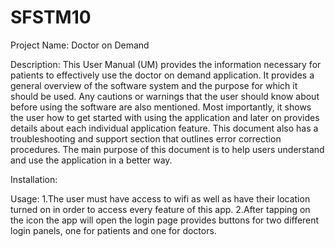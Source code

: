 # SFSTM10
Project Name:
Doctor on Demand

Description:
This User Manual (UM) provides the information necessary for patients to effectively use the doctor on demand application.
It provides a general overview of the software system and the purpose for which it should be used. Any cautions or warnings that the user should know about before using the software are also mentioned.
Most importantly, it shows the user how to get started with using the application and later on provides details about each individual application feature. 
This document also has a troubleshooting and support section that outlines error correction procedures. The main purpose of this document is to help users understand and use the application in a better way.  

Installation:

Usage:
1.The user must have access to wifi as well as have their location turned on in order to access every feature of this app. 
2.After tapping on the icon the app will open the login page provides buttons for two different login panels, one for patients and one for doctors. 
